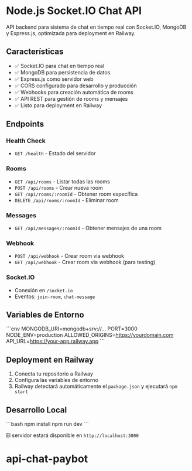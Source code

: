 # Node.js Socket.IO Chat API

API backend para sistema de chat en tiempo real con Socket.IO, MongoDB y Express.js, optimizada para deployment en Railway.

## Características

- ✅ Socket.IO para chat en tiempo real
- ✅ MongoDB para persistencia de datos
- ✅ Express.js como servidor web
- ✅ CORS configurado para desarrollo y producción
- ✅ Webhooks para creación automática de rooms
- ✅ API REST para gestión de rooms y mensajes
- ✅ Listo para deployment en Railway

## Endpoints

### Health Check
- `GET /health` - Estado del servidor

### Rooms
- `GET /api/rooms` - Listar todas las rooms
- `POST /api/rooms` - Crear nueva room
- `GET /api/rooms/:roomId` - Obtener room específica
- `DELETE /api/rooms/:roomId` - Eliminar room

### Messages
- `GET /api/messages/:roomId` - Obtener mensajes de una room

### Webhook
- `POST /api/webhook` - Crear room via webhook
- `GET /api/webhook` - Crear room via webhook (para testing)

### Socket.IO
- Conexión en `/socket.io`
- Eventos: `join-room`, `chat-message`

## Variables de Entorno

\`\`\`env
MONGODB_URI=mongodb+srv://...
PORT=3000
NODE_ENV=production
ALLOWED_ORIGINS=https://yourdomain.com
API_URL=https://your-app.railway.app
\`\`\`

## Deployment en Railway

1. Conecta tu repositorio a Railway
2. Configura las variables de entorno
3. Railway detectará automáticamente el `package.json` y ejecutará `npm start`

## Desarrollo Local

\`\`\`bash
npm install
npm run dev
\`\`\`

El servidor estará disponible en `http://localhost:3000`
# api-chat-paybot
